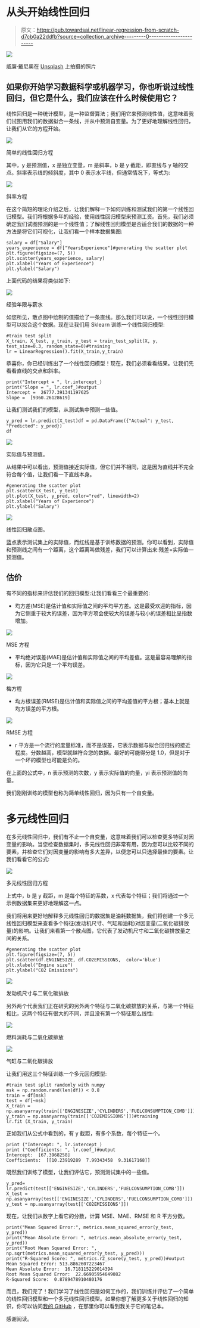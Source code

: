 # 从头开始线性回归

> 原文：<https://pub.towardsai.net/linear-regression-from-scratch-d7cb0a22ddfb?source=collection_archive---------0----------------------->

![](img/772ede581d1ae69ce2743e9c4405a36e.png)

威廉·戴尼奥在 [Unsplash](https://unsplash.com/s/photos/stairs-line?utm_source=unsplash&utm_medium=referral&utm_content=creditCopyText) 上拍摄的照片

## 如果你开始学习数据科学或机器学习，你也听说过线性回归，但它是什么，我们应该在什么时候使用它？

线性回归是一种统计模型，是一种监督算法；我们用它来预测线性值，这意味着我们试图用我们的数据拟合一条线，并从中预测自变量。为了更好地理解线性回归，让我们从它的方程开始。

![](img/1abf9d986ac267cb45ff44e3249bbe10.png)

简单的线性回归方程

其中，y 是预测值，x 是独立变量，m 是斜率，b 是 y 截距，即直线与 y 轴的交点。斜率表示线的倾斜度，其中 0 表示水平线，但通常情况下，等式为:

![](img/48a8c23b8b754fe5c10336719d3bbfc6.png)

斜率方程

在这个简短的理论介绍之后，让我们解释一下如何训练和测试我们的第一个线性回归模型。我们将根据多年的经验，使用线性回归模型来预测工资。首先，我们必须确定我们试图预测的是一个线性值；了解线性回归模型是否适合我们的数据的一种方法是将它们可视化，让我们看一个样本数据集图:

```
salary = df["Salary"]
years_experience = df["YearsExperience"]#generating the scatter plot
plt.figure(figsize=(7, 5))
plt.scatter(years_experience, salary)
plt.xlabel("Years of Experience")
plt.ylabel("Salary")
```

上面代码的结果将类似如下:

![](img/22e0effb8058ae4958202827c951a5fe.png)

经验年限与薪水

如您所见，散点图中绘制的值描绘了一条直线。那么我们可以说，一个线性回归模型可以拟合这个数据。现在让我们用 Sklearn 训练一个线性回归模型:

```
#train test split
X_train, X_test, y_train, y_test = train_test_split(X, y, test_size=0.3, random_state=0)#training
lr = LinearRegression().fit(X_train,y_train)
```

恭喜你，你已经训练出了一个线性回归模型！现在，我们必须看看结果。让我们先看看直线的交点和斜率。

```
print("Intercept = ", lr.intercept_)
print("Slope = ", lr.coef_)#output
Intercept =  26777.391341197625
Slope =  [9360.26128619]
```

让我们测试我们的模型，从测试集中预测一些值。

```
y_pred = lr.predict(X_test)df = pd.DataFrame({"Actual": y_test, "Predicted": y_pred})
df
```

![](img/c3d96024ea7921e172416cd6ce73ca1f.png)

实际值与预测值。

从结果中可以看出，预测值接近实际值，但它们并不相同，这是因为直线并不完全符合每个值，让我们看一下直线本身。

```
#generating the scatter plot
plt.scatter(X_test, y_test)
plt.plot(X_test, y_pred, color="red", linewidth=2)
plt.xlabel("Years of Experience")
plt.ylabel("Salary")
```

![](img/c48295b4a2edd12607020dc4e39cf3fa.png)

线性回归散点图。

蓝点表示测试集上的实际值，而红线是基于训练数据的预测。你可以看到，实际值和预测线之间有一个距离，这个距离叫做残差，我们可以计算出来:残差=实际值—预测值。

## 估价

有不同的指标来评估我们的回归模型:让我们看看三个最重要的:

*   均方差(MSE)是估计值和实际值之间的平均平方差。这是最受欢迎的指标，因为它侧重于较大的误差，因为平方项会使较大的误差与较小的误差相比呈指数增加。

![](img/dc3c1c9e4bc4181977102a0eefe5597d.png)

MSE 方程

*   平均绝对误差(MAE)是估计值和实际值之间的平均差值。这是最容易理解的指标，因为它只是一个平均误差。

![](img/dd1f3ca75bda1b296645ab92da4ed3d5.png)

梅方程

*   均方根误差(RMSE)是估计值和实际值之间的平均差值的平方根；基本上就是均方误差的平方根。

![](img/97f676037326d30a2012e9c25ab32481.png)

RMSE 方程

*   r 平方是一个流行的度量标准，而不是误差，它表示数据与拟合回归线的接近程度。分数越高，模型就越符合您的数据。最好的可能得分是 1.0，但是对于一个坏的模型也可能是负的。

在上面的公式中，n 表示预测的次数，y 表示实际值的向量，yi 表示预测值的向量。

我们刚刚训练的模型也称为简单线性回归，因为只有一个自变量。

# 多元线性回归

在多元线性回归中，我们有不止一个自变量，这意味着我们可以检查更多特征对因变量的影响。当您检查数据集时，多元线性回归非常有用，因为您可以比较不同的要素，并检查它们对因变量的影响有多大差异，以便您可以只选择最佳的要素。让我们看看它的公式:

![](img/a4a17996e82f2b527cd3a684118baeda.png)

多元线性回归方程

上式中，b 是 y 截距，m 是每个特征的系数，x 代表每个特征；我们将通过一个示例数据集来更好地理解这一点。

我们将用来更好地解释多元线性回归的数据集是油耗数据集，我们将创建一个多元线性回归模型来查看多个特征(发动机尺寸、气缸和油耗)对因变量(二氧化碳排放量)的影响。让我们来看第一个散点图，它代表了发动机尺寸和二氧化碳排放量之间的关系。

```
#generating the scatter plot
plt.figure(figsize=(7, 5))
plt.scatter(df.ENGINESIZE, df.CO2EMISSIONS,  color='blue')
plt.xlabel("Engine size")
plt.ylabel("CO2 Emissions")
```

![](img/9edf3082405440ea812b4e3fbd475b98.png)

发动机尺寸与二氧化碳排放

另外两个代表我们正在研究的另外两个特征与二氧化碳排放的关系，与第一个特征相比，这两个特征有很大的不同，并且没有第一个特征那么线性:

![](img/a8931514d2788d5cd448f1e3a86b7385.png)

燃料消耗与二氧化碳排放

![](img/a8f0248e5a3bf598f254157ab933fa25.png)

气缸与二氧化碳排放

让我们用这三个特征训练一个多元回归模型:

```
#train test split randomly with numpy
msk = np.random.rand(len(df)) < 0.8
train = df[msk]
test = df[~msk]
X_train = np.asanyarray(train[['ENGINESIZE','CYLINDERS','FUELCONSUMPTION_COMB']])
y_train = np.asanyarray(train[['CO2EMISSIONS']])#training
lr.fit (X_train, y_train)
```

正如我们从公式中看到的，有 y 截距，有多个系数，每个特征一个。

```
print ("Intercept: ", lr.intercept_)
print ("Coefficients: ", lr.coef_)#output
Intercept:  [67.3968258]
Coefficients:  [[10.23919289  7.99343458  9.31617168]]
```

既然我们训练了模型，让我们评估它，预测测试集中的一些值。

```
y_pred= lr.predict(test[['ENGINESIZE','CYLINDERS','FUELCONSUMPTION_COMB']])
X_test = np.asanyarray(test[['ENGINESIZE','CYLINDERS','FUELCONSUMPTION_COMB']])
y_test = np.asanyarray(test[['CO2EMISSIONS']])
```

现在，让我们从数字上看它的分数，计算 MSE、MAE、RMSE 和 R 平方分数。

```
print("Mean Squared Error:", metrics.mean_squared_error(y_test, y_pred)) 
print("Mean Absolute Error: ", metrics.mean_absolute_error(y_test, y_pred))
print("Root Mean Squared Error: ", np.sqrt(metrics.mean_squared_error(y_test, y_pred)))
print("R-Squared Score: ", metrics.r2_score(y_test, y_pred))#output
Mean Squared Error: 513.8862607223467
Mean Absolute Error:  16.718115229014394
Root Mean Squared Error:  22.66905954649082
R-Squared Score:  0.8789478910480176
```

而且，我们完了！我们学习了线性回归是如何工作的，我们训练并评估了一个简单的线性回归模型和一个多元线性回归模型。如果你想了解更多关于线性回归的知识，你可以访问[我的 GitHub](https://github.com/nlogallo/datascience/tree/master/linear_regression_from_scratch) ，在那里你可以看到我关于它的笔记本。

感谢阅读。